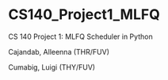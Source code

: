 # CS140_Project1_MLFQ
CS 140 Project 1: MLFQ Scheduler in Python


Cajandab, Alleenna (THR/FUV)

Cumabig, Luigi (THY/FUV)
